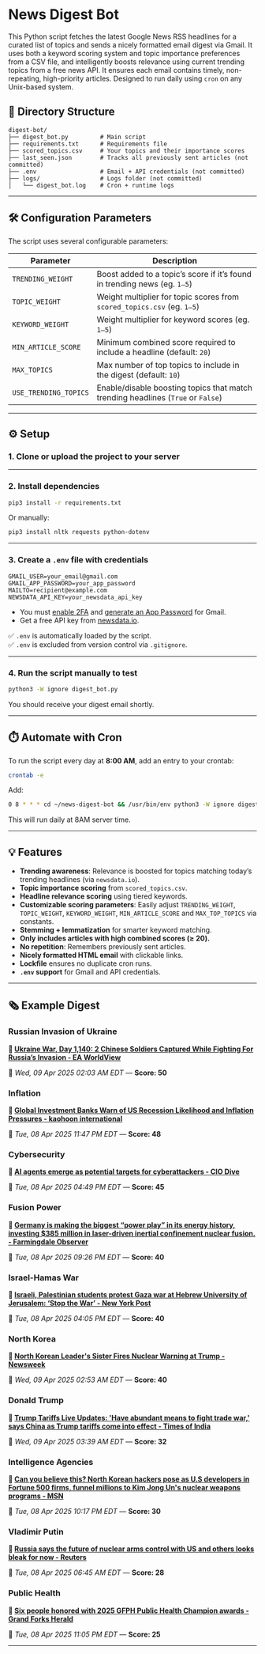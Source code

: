 # News Digest Bot

This Python script fetches the latest Google News RSS headlines for a curated list of topics and sends a nicely formatted email digest via Gmail. It uses both a keyword scoring system and topic importance preferences from a CSV file, and intelligently boosts relevance using current trending topics from a free news API. It ensures each email contains timely, non-repeating, high-priority articles. Designed to run daily using `cron` on any Unix-based system.


## 📁 Directory Structure

```plaintext
digest-bot/
├── digest_bot.py         # Main script
├── requirements.txt      # Requirements file
├── scored_topics.csv     # Your topics and their importance scores
├── last_seen.json        # Tracks all previously sent articles (not committed)
├── .env                  # Email + API credentials (not committed)
├── logs/                 # Logs folder (not committed)
│   └── digest_bot.log    # Cron + runtime logs
```
---

## 🛠️ Configuration Parameters

The script uses several configurable parameters:

| Parameter              | Description                                                                      |
|------------------------|----------------------------------------------------------------------------------|
| `TRENDING_WEIGHT`      | Boost added to a topic’s score if it’s found in trending news (eg. `1–5`)        |
| `TOPIC_WEIGHT`         | Weight multiplier for topic scores from `scored_topics.csv` (eg. `1–5`)          |
| `KEYWORD_WEIGHT`       | Weight multiplier for keyword scores (eg. `1–5`)                                 |
| `MIN_ARTICLE_SCORE`    | Minimum combined score required to include a headline (default: `20`)            |
| `MAX_TOPICS`           | Max number of top topics to include in the digest (default: `10`)                |
| `USE_TRENDING_TOPICS`  | Enable/disable boosting topics that match trending headlines (`True` or `False`) |

---

## ⚙️ Setup

### 1. Clone or upload the project to your server

---

### 2. Install dependencies

```bash
pip3 install -r requirements.txt
```

Or manually:

```bash
pip3 install nltk requests python-dotenv
```

---

### 3. Create a `.env` file with credentials

```env
GMAIL_USER=your_email@gmail.com
GMAIL_APP_PASSWORD=your_app_password
MAILTO=recipient@example.com
NEWSDATA_API_KEY=your_newsdata_api_key
```

- You must [enable 2FA](https://myaccount.google.com/security) and [generate an App Password](https://support.google.com/accounts/answer/185833) for Gmail.
- Get a free API key from [newsdata.io](https://newsdata.io/).

✅ `.env` is automatically loaded by the script.  
✅ `.env` is excluded from version control via `.gitignore`.

---

### 4. Run the script manually to test

```bash
python3 -W ignore digest_bot.py
```

You should receive your digest email shortly.

---

## ⏱️ Automate with Cron

To run the script every day at **8:00 AM**, add an entry to your crontab:

```bash
crontab -e
```

Add:

```bash
0 8 * * * cd ~/news-digest-bot && /usr/bin/env python3 -W ignore digest_bot.py >> ~/news-digest-bot/logs/digest_bot.log 2>&1
```
This will run daily at 8AM server time.

---

## 💡 Features

- **Trending awareness**: Relevance is boosted for topics matching today’s trending headlines (via `newsdata.io`).
- **Topic importance scoring** from `scored_topics.csv`.
- **Headline relevance scoring** using tiered keywords.
- **Customizable scoring parameters**: Easily adjust `TRENDING_WEIGHT`, `TOPIC_WEIGHT`, `KEYWORD_WEIGHT`, `MIN_ARTICLE_SCORE` and `MAX_TOP_TOPICS` via constants.
- **Stemming + lemmatization** for smarter keyword matching.
- **Only includes articles with high combined scores (≥ 20).**
- **No repetition**: Remembers previously sent articles.
- **Nicely formatted HTML email** with clickable links.
- **Lockfile** ensures no duplicate cron runs.
- **`.env` support** for Gmail and API credentials.

---

## 🗞️ Example Digest

### Russian Invasion of Ukraine
**📰 [Ukraine War, Day 1,140: 2 Chinese Soldiers Captured While Fighting For Russia’s Invasion - EA WorldView](https://eaworldview.com/2025/04/ukraine-war-2-chinese-soldiers-captured-while-fighting-for-russias-invasion/)**

📅 *Wed, 09 Apr 2025 02:03 AM EDT* — **Score: 50**

### Inflation
**📰 [Global Investment Banks Warn of US Recession Likelihood and Inflation Pressures - kaohoon international](https://www.kaohooninternational.com/economics/555839)**

📅 *Tue, 08 Apr 2025 11:47 PM EDT* — **Score: 48**

### Cybersecurity
**📰 [AI agents emerge as potential targets for cyberattackers - CIO Dive](https://www.ciodive.com/news/ai-agents-cybersecurity-risks/744803/)**

📅 *Tue, 08 Apr 2025 04:49 PM EDT* — **Score: 45**

### Fusion Power
**📰 [Germany is making the biggest “power play” in its energy history, investing $385 million in laser-driven inertial confinement nuclear fusion. - Farmingdale Observer](https://farmingdale-observer.com/2025/04/08/germany-is-making-the-biggest-power-play-in-its-energy-history-investing-385-million-in-laser-driven-inertial-confinement-nuclear-fusion/)**

📅 *Tue, 08 Apr 2025 09:26 PM EDT* — **Score: 40**

### Israel-Hamas War
**📰 [Israeli, Palestinian students protest Gaza war at Hebrew University of Jerusalem: ‘Stop the War’ - New York Post](https://nypost.com/2025/04/08/world-news/israeli-palestinian-students-protest-gaza-war-at-jerusalem-university/)**
  
📅 *Tue, 08 Apr 2025 04:05 PM EDT* — **Score: 40**

### North Korea
**📰 [North Korean Leader's Sister Fires Nuclear Warning at Trump - Newsweek](https://www.newsweek.com/north-korea-kim-jong-un-sister-nuclear-weapons-warning-us-donald-trump-2057234)**

📅 *Wed, 09 Apr 2025 02:53 AM EDT* — **Score: 40**

### Donald Trump
**📰 [Trump Tariffs Live Updates: 'Have abundant means to fight trade war,' says China as Trump tariffs come into effect - Times of India](https://timesofindia.indiatimes.com/world/us/donald-trump-tariffs-live-updates-reciprocal-tariffs-us-stock-market-china-canada-india-uk-united-states/liveblog/120104222.cms)**

📅 *Wed, 09 Apr 2025 03:39 AM EDT* — **Score: 32**

### Intelligence Agencies
**📰 [Can you believe this? North Korean hackers pose as U.S developers in Fortune 500 firms, funnel millions to Kim Jong Un's nuclear weapons programs - MSN](https://www.msn.com/en-in/money/news/can-you-believe-this-north-korean-hackers-pose-as-u-s-developers-in-fortune-500-firms-funnel-millions-to-kim-jong-un-s-nuclear-weapons-programs/ar-AA1CxnG2?ocid=finance-verthp-feeds)**

📅 *Tue, 08 Apr 2025 10:17 PM EDT* — **Score: 30**

### Vladimir Putin
**📰 [Russia says the future of nuclear arms control with US and others looks bleak for now - Reuters](https://www.reuters.com/world/kremlin-says-it-is-hard-imagine-talks-with-us-new-nuclear-arms-reduction-treaty-2025-04-08/)**

📅 *Tue, 08 Apr 2025 06:45 AM EDT* — **Score: 28**

### Public Health
**📰 [Six people honored with 2025 GFPH Public Health Champion awards - Grand Forks Herald](https://www.grandforksherald.com/news/local/six-people-honored-with-2025-gfph-public-health-champion-awards)**

📅 *Tue, 08 Apr 2025 11:05 PM EDT* — **Score: 25**

---